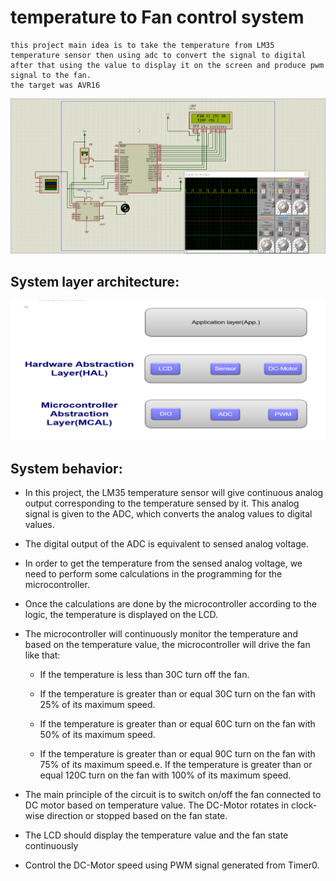 # temperature to  Fan control system

    this project main idea is to take the temperature from LM35 temperature sensor then using adc to convert the signal to digital 
    after that using the value to display it on the screen and produce pwm signal to the fan.
    the target was AVR16 

![](data/simulation.gif)

## System layer architecture:

![](data/layers.png)

## System behavior:
- In this project, the LM35 temperature sensor will give continuous analog output corresponding to the temperature sensed by it. This analog signal is given to the ADC, which converts the analog values to digital values.

- The digital output of the ADC is equivalent to sensed analog voltage.
- In order to get the temperature from the sensed analog voltage, we need to perform some
calculations in the programming for the microcontroller.
- Once the calculations are done by the microcontroller according to the logic, the
temperature is displayed on the LCD.
- The microcontroller will continuously monitor the temperature and based on the
temperature value, the microcontroller will drive the fan like that:
    - If the temperature is less than 30C turn off the fan.

    - If the temperature is greater than or equal 30C turn on the fan with 25% of its
    maximum speed.
    - If the temperature is greater than or equal 60C turn on the fan with 50% of its
    maximum speed.
    - If the temperature is greater than or equal 90C turn on the fan with 75% of its
    maximum speed.e. If the temperature is greater than or equal 120C turn on the fan with 100% of its
    maximum speed.
- The main principle of the circuit is to switch on/off the fan connected to DC motor based
on temperature value. The DC-Motor rotates in clock-wise direction or stopped based on
the fan state.
- The LCD should display the temperature value and the fan state continuously

- Control the DC-Motor speed using PWM signal generated from Timer0.

